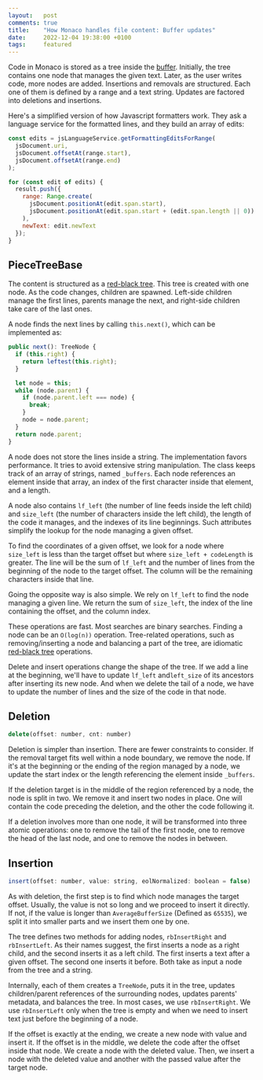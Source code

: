 ```yaml
---
layout:   post
comments: true
title:    "How Monaco handles file content: Buffer updates"
date:     2022-12-04 19:38:00 +0100
tags:     featured
---
```


Code in Monaco is stored as a tree inside
the [buffer](/2022/10/16/how-monaco-handles-file-content-initialization.html).
Initially, the tree contains one node that manages the given text.
Later, as the user writes code, more nodes are added.
Insertions and removals are structured.
Each one of them is defined by a range and a text string.
Updates are factored into deletions and insertions.

Here's a simplified version of how Javascript formatters work.
They ask a language service for the formatted lines, and they build an array of edits:
```javascript
const edits = jsLanguageService.getFormattingEditsForRange(
  jsDocument.uri,
  jsDocument.offsetAt(range.start),
  jsDocument.offsetAt(range.end)
);

for (const edit of edits) {
  result.push({
    range: Range.create(
      jsDocument.positionAt(edit.span.start),
      jsDocument.positionAt(edit.span.start + (edit.span.length || 0))
    ),
    newText: edit.newText
  });
}
```


## PieceTreeBase
The content is structured as a [red-black tree](https://en.wikipedia.org/wiki/Red%E2%80%93black_tree).
This tree is created with one node.
As the code changes, children are spawned.
Left-side children manage the first lines,
parents manage the next,
and right-side children take care of the last ones.

A node finds the next lines by calling `this.next()`,
which can be implemented as:
```javascript
public next(): TreeNode {
  if (this.right) {
    return leftest(this.right);
  }

  let node = this;
  while (node.parent) {
    if (node.parent.left === node) {
      break;
    }
    node = node.parent;
  }
  return node.parent;
}
```

A node does not store the lines inside a string.
The implementation favors performance.
It tries to avoid extensive string manipulation.
The class keeps track of an array of strings, named `_buffers`.
Each node references an element inside that array, an index of the first
character inside that element, and a length.

A node also contains
`lf_left` (the number of line feeds inside the left child)
and `size_left` (the number of characters inside the left child),
the length of the code it manages, and the indexes of its line beginnings.
Such attributes simplify the lookup for the node managing a given offset.

To find the coordinates of a given offset, we look for a node
where `size_left` is less than the target offset but where `size_left + codeLength`
is greater.
The line will be the sum of `lf_left` and the number of lines from the beginning
of the node to the target offset.
The column will be the remaining characters inside that line.

Going the opposite way is also simple. We rely on `lf_left` to find
the node managing a given line.
We return the sum of `size_left`,
the index of the line containing the offset, and the column index.

These operations are fast.
Most searches are binary searches.
Finding a node can be an `O(log(n))` operation.
Tree-related operations, such as removing/inserting a node
and balancing a part of the tree, are idiomatic
[red-black tree](https://en.wikipedia.org/wiki/Red%E2%80%93black_tree#Operations) operations.

Delete and insert operations change the shape of the tree.
If we add a line at the beginning,
we'll have to update `lf_left` and`left_size` of its ancestors after inserting its new node.
And when we delete the tail of a node,
we have to update the number of lines and the size of the code in that node.


## Deletion
```javascript
delete(offset: number, cnt: number)
```

Deletion is simpler than insertion. There are fewer constraints to consider.
If the removal target fits well within a node boundary, we remove the node.
If it's at the beginning or the ending of the region managed by a node,
we update the start index or the length referencing the element inside `_buffers`.

If the deletion target is in the middle of the region referenced by a node,
the node is split in two.
We remove it and insert two nodes in place.
One will contain the code preceding the deletion,
and the other the code following it.

If a deletion involves more than one node,
it will be transformed into three atomic operations:
one to remove the tail of the first node,
one to remove the head of the last node,
and one to remove the nodes in between.


## Insertion
```javascript
insert(offset: number, value: string, eolNormalized: boolean = false)
```

As with deletion, the first step is to find which node manages the target offset.
Usually, the value is not so long and we proceed to insert it directly.
If not, if the value is longer than `AverageBufferSize` (Defined as `65535`),
we split it into smaller parts and we insert them one by one.

The tree defines two methods for adding nodes, `rbInsertRight` and `rbInsertLeft`.
As their names suggest, the first inserts a node as a right child,
and the second inserts it as a left child.
The first inserts a text after a given offset. The second one inserts it before.
Both take as input a node from the tree and a string.

Internally, each of them creates a `TreeNode`, puts it in the tree, updates
children/parent references of the surrounding nodes, updates parents' metadata,
and balances the tree.
In most cases, we use `rbInsertRight`.
We use `rbInsertLeft` only when the tree is empty and when we need to insert text
just before the beginning of a node.

If the offset is exactly at the ending, we create a new node with value and insert it.
If the offset is in the middle, we delete the code after the offset inside that node.
We create a node with the deleted value.
Then, we insert a node with the deleted value and another with the passed value after the target node.
